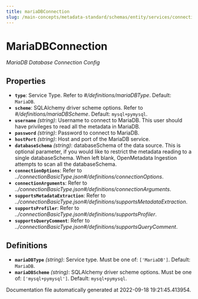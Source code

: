 ```yaml
---
title: mariaDBConnection
slug: /main-concepts/metadata-standard/schemas/entity/services/connections/database/mariadbconnection
---
```


# MariaDBConnection

*MariaDB Database Connection Config*

## Properties

- **`type`**: Service Type. Refer to *#/definitions/mariaDBType*. Default: `MariaDB`.
- **`scheme`**: SQLAlchemy driver scheme options. Refer to *#/definitions/mariaDBScheme*. Default: `mysql+pymysql`.
- **`username`** *(string)*: Username to connect to MariaDB. This user should have privileges to read all the metadata in MariaDB.
- **`password`** *(string)*: Password to connect to MariaDB.
- **`hostPort`** *(string)*: Host and port of the MariaDB service.
- **`databaseSchema`** *(string)*: databaseSchema of the data source. This is optional parameter, if you would like to restrict the metadata reading to a single databaseSchema. When left blank, OpenMetadata Ingestion attempts to scan all the databaseSchema.
- **`connectionOptions`**: Refer to *../connectionBasicType.json#/definitions/connectionOptions*.
- **`connectionArguments`**: Refer to *../connectionBasicType.json#/definitions/connectionArguments*.
- **`supportsMetadataExtraction`**: Refer to *../connectionBasicType.json#/definitions/supportsMetadataExtraction*.
- **`supportsProfiler`**: Refer to *../connectionBasicType.json#/definitions/supportsProfiler*.
- **`supportsQueryComment`**: Refer to *../connectionBasicType.json#/definitions/supportsQueryComment*.
## Definitions

- **`mariaDBType`** *(string)*: Service type. Must be one of: `['MariaDB']`. Default: `MariaDB`.
- **`mariaDBScheme`** *(string)*: SQLAlchemy driver scheme options. Must be one of: `['mysql+pymysql']`. Default: `mysql+pymysql`.


Documentation file automatically generated at 2022-09-18 19:21:45.413954.
